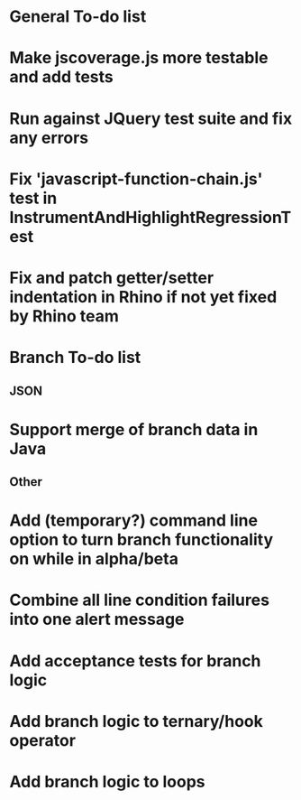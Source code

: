 General To-do list
==================
# Make jscoverage.js more testable and add tests
# Run against JQuery test suite and fix any errors
# Fix 'javascript-function-chain.js' test in InstrumentAndHighlightRegressionTest
# Fix and patch getter/setter indentation in Rhino if not yet fixed by Rhino team

Branch To-do list
==================
JSON
------------------
# Support merge of branch data in Java

Other
------------------
# Add (temporary?) command line option to turn branch functionality on while in alpha/beta
# Combine all line condition failures into one alert message
# Add acceptance tests for branch logic
# Add branch logic to ternary/hook operator
# Add branch logic to loops